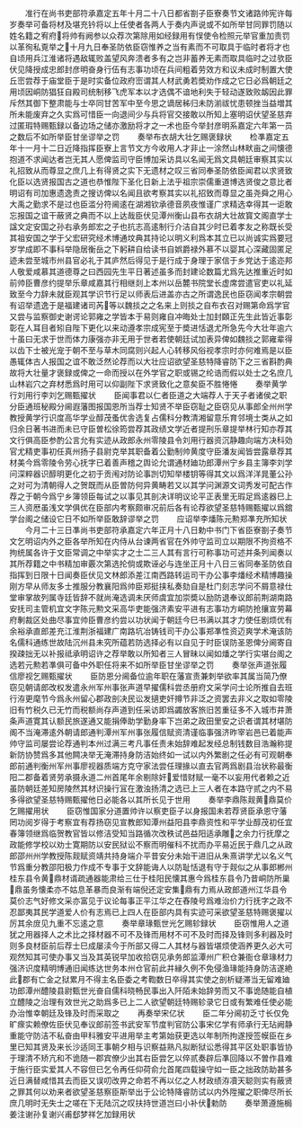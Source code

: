 <!-- { "loadSidebar": true } -->
　　准行在尚书吏部符承嘉定五年十月二十八日都省劄子臣寮奏节文诸路帅宪许每岁奏举可备将材及堪充钤将以上任使者各两人于奏内声说或不如所举甘同罪罚随以姓名籍之宥府将帅有阙参以众荐次第除用如经録用有悮使令检照元举官重加责罚以革徇私覔举之十月九日奉圣防依臣窃惟养之当有素而不可取具于临时者将才也自顷用兵江淮诸将遇敌辄败盖望风奔溃者多有之岂非蓄养无素而取具临时之过欤臣伏见降授成忠郎封彦明奋身行伍有志事功顷在兵间粗着劳效方和议未成时制置大使丘崈尝荐于庙堂臣于是时实备位政府崈谓其人材武勇若奬劝作成之它日必爲朝廷之用顷因峒防猖狂自殿司统制移飞虎军本以才选偶不谙地利失于轻动遂致败衂因此罪斥然其御下整肃能与士卒同甘苦军中至今思之谪居秭归未防湔祓忧患顿挫当益増其所未能废弃之久实爲可惜臣一向退间少与兵将官交接敢以所知上塞明诏伏望圣慈弃过匿瑕特赐甄録以备边场之储亦激励将才之一术也臣今举封彦明系嘉定六年第一员之数后不如所举臣甘坐谬举之罚
　　奏举布衣胡大壮乞赐褒録状
　　检凖嘉定五年十一月十二日近降指挥臣寮上言节文方今收用人才非止一涂然山林畎亩之间懐德抱道不求闻达者岂无其人愿俾监司守臣博加采访具以名闻无爲文具朝廷审察其实以礼招致从而尊显之庶几上有得贤之实下无遗材之叹三省同奉圣防依臣闻君以求贤致化臣以选贤报国古之道也恭惟陛下圣化日新上法乎祖宗崇儒重道博选贤俊之意比者明诏有司加惠遗逸责之搜访俾以名闻且欲考察其实以礼招致而尊显之虽尧舜之用心大禹之勤求不是过也臣滥分符阃逺在湖湘钦承德音夙夜惟谨广求精选幸得其一讵敢忘报国之谊干蔽贤之典而不以上达哉臣伏见潭州衡山县布衣胡大壮故寳文阁直学士諡文定安国之孙右承务郎宏之子也抗志高逺制行介洁自其少时已着孝友之称既长受其祖安国之学于父宏研究经术博通坟典其持论以明义利爲本其立已以尚诚实爲要冠岁学成即不事科举隐居衡岳之下躬耕自给读书自娯爵禄外慕不以婴其心深藏固匿足迹未尝至城市州县官必礼于其庐然后得见于是行成于身理于家信于乡党达于逺迩邦人敬爱咸慕其道德尊之曰西园先生平日著述虽多而封建论数篇尤爲先达推重近时如前帅臣曹彦约提举乐章咸嘉其行相继剡上本州以岳麓书院堂长虚席尝遣官吏以礼延致至今力辞未就臣观其学识节行足以师表后进盖亦古之所谓逸民也臣窃闻孝宗朝尝有诏举遗逸于是福建诸司芮等以魏掞之之名来上则掞之自布衣召对赐第命爲学官又尝与监察御史谢谔论郭雍之学皆本于易则雍自冲晦处士加封頥正先生此皆近事彰彰在人耳目者矧自陛下更化以来动遵孝宗成宪至于奬进恬退尤所急先今大壮年逾六十虽曰无求于世而体力康强亦非无用于世者若使朝廷试加表异俾如魏掞之郭雍辈得以齿下士被光宠于朝不至与草木同腐则兴起人心转移风俗视孝宗时亦何难焉是以臣愚辄体古人报国之谊不敢泛然论荐而以大壮应诏欲望圣慈特降睿防下之三省斟酌典故将大壮量才褒録或俾之一命而授以在外学官之职或锡之纶诰而假以处士之名庶几山林岩穴之弃材悉爲时用可以仰副陛下求贤致化之意矣臣不胜惓惓
　　奏举黄学行刘用行李刘乞赐甄擢状
　　臣闻事君以仁者臣道之大端荐人于天子者诸侯之职分臣通班秘殿分阃遐藩图报国恩所当荐士知贤不举臣窃耻之臣窃见从事郎全州州学教授黄学行识度高华学业醇茂蚤优舎选复占儒科分教清湘留意乐育邻境士类从之如归余日著书进而未已守臣曽松徐筠尝荐其政绩文学近者提刑乐章提举林行知亦荐其文行俱高臣参酌公言允有实迹从政郎永州零陵县令刘用行器资沉静趣向端方决科効官尤精吏事初任真州扬子县尉克举其职备着公勤制帅黄度守臣潘友闻皆尝露章荐其材美今爲零陵令劳心抚字已着善声稽之舆论允谓通材廸功郎潭州宁乡县主簿李刘学问深粹器识醇明更化之初于贡闱对防论事剀切知举楼钥等得其文以爲洋洋晁董公孙之对可为清朝得人之贺既而从臣曽防何异黄畴若又以其学问渊源文词秀发可配古作荐之于朝今爲宁乡簿领臣每试之以事见其剖决详明议论平正表里无瑕足爲逺器巳上三人资厯虽浅文学俱优在臣部内考察颇审况前后各有论荐欲望圣慈特赐甄擢以爲舘学台阁之储设它日不如所举臣敢辞谬举之罚
　　应诏举李燔陈元勲郑凖充所知状
　　今月二十三日凖尚书吏部符承嘉定六年正月十八日勅中书门下省臣寮劄子奏节文乞明诏内外之臣各举所知在内侍从台谏两省官在外帅守监司立以期限不拘资格不拘统属各许于文臣常调之中举实才之士二三人其有言行可称事功可述并条列闻奏以其所荐籍之中书精加审覈次第选抡倘或欺诬必与连坐正月十八日三省同奉圣防依自指挥到日限十日闻奏臣伏见文林郎添差江南西路转运司干办公事李燔经术精博趣操刚方早从师友多士推服分教襄阳爲帅臣郑挺挟私奏劾自是杜门刻志学问不屑意禄仕堂审掌故列属寺廷皆辞不就尚淹选调未厌师虞宜加崇奬以励防退奉议郎前荆湖南路安抚司主管机宜文字陈元勲文采高华吏能强济素安平进有志事功方峒防抢攘宣劳幕府剸裁区处曲尽事宜帅臣曹彦约尝以功状闻于朝廷今巳书满以其才力使任剧烦优有余裕承直郎差充江淮荆浙福建广南路坑冶铸钱司干办公事郑凖性资迈爽学术淹该防名儒科通练世故陆沉州县未究所蕴若防选择必有以自见于时臣误防圣恩俾分阃寄自揆疎拙无以补报祗承明诏许之荐举敢以所知者三人冒昧以闻如燔之学行实堪台阁之选若元勲若凖俱可备中外职任将来不如所举臣甘坐谬举之罚
　　奏举张声道张履信廖视乞赐甄擢状
　　臣防恩分阃备位逾年职在藩宣责兼刺举欲率其属当简乃僚窃见朝请郎改权发遣永州军州事张声道早擢儒科尝丞册府文采学问士论所推自去班行洊更麾节今爲永州留心郡政剖决民讼发擿吏奸撙节非泛之资罢去非义之取如零陵旧有竹税久已无竹而税额尚存声道到任采访即爲蠲放客旅旧苦重征多不入城市井萧条声道寛其认额民旅遂通又能捐俸助学勤身率下岂弟之政田里安之识者谓其材堪防阁不当淹滞逺外朝请郎通判潭州军州事张履信赋资清谨临事强济昨宰岩邑已着能声帅守监司屡尝论荐通判本州过满三考凡事任责未始辞难起发经总制钱数目浩瀚称提新防协赞爲多其他闗决举无淹滞持身防洁始终如一试以内外繁剧之任必有可观朝奉郎前通判衡州军州事廖视器质端方克守家法尝任理掾以直去官两爲剧县治状称最衡阳二郡备着贤劳承摄永道二州首尾年余剔除奸爱惜财赋一毫不以妄用代者赖之近虽防朝廷差知房陵然其材识操行冝在激浊扬清之选已上三人者在本路守贰之内不易多得欲望圣慈特赐甄擢他日必能各以其所长见于世用
　　奏举李鼎陈觌黄鼎莫价乞赐擢用状
　　臣窃惟国家分道置帅许以察吏臣子以身报国未若荐贤臣承恩守藩罔功阅岁得于考察宜有荐扬窃见宣教郎知潭州益阳县李鼎资性和平学业醇茂初任宜春簿领继爲临贺教官皆以修洁受知当路循次改秩试邑益阳适承雕之余力行抚摩之政能修学校以劝士寛期防以安民狱讼不察而明催科不扰而办平易近民于鼎几之从政郎邵州州学教授陈觌赋资靖共持身端介平昔安分未始干进旧从朱熹讲学尤以名义气节爲重分教邵阳极力作成不专事于文辞能诲人以防耻恬退有守于觌似之从事郎郴州桂东县令黄鼎材谞疏通器能肃给三仕于桂阳民懐其惠今爲桂东县令乃昔峒防所巢鼎虽务懐柔亦不姑息革暴而良渐有端倪还定安集鼎有力焉从政郎道州江华县令莫价志气好修文采亦富见于议论每事正平江华之在舂陵号爲难治价力行抚字之政不忍鄙夷其民学道爱人价有志焉已上四人在臣部内具有实迹可采欲望圣慈特赐褒擢以厉其余庻见九重不忘逺之意
　　奏举章瑑甄世光乞赐轸録状
　　臣窃惟用人之道犹之用器择人之术比之择材器不可不及锋而用材不可不及时而择及锋则多利器及时则多良材臣前后荐士巳成屡渎今于所部又得二人其材与器皆堪烦使涵养更久必大可观然知其可使办事又当及其英锐早加收拾窃见承务郎监潭州广积仓兼衙仓章瑑材力强济识度精明博通旧闻练达世务本州仓官前此并縁久例不免侵渔瑑能持身防洁遂絶此郡有亡金之狱累月不得主名臣委之考鞫数日卒得其实使之剖析疑滞当无留难廸功郎潭州醴陵县尉甄世光奋自儒科晓畅民事出入阡陌未始辞劳而又不事诡随能自植立醴陵之治理有效世光之助爲多已上二人欲望朝廷特赐轸录它日或有繁难任使必能办治惟幸朝廷及锋及时而采取之
　　再奏举宋亿状
　　臣二年分阃初乏寸长仅免旷瘝实赖僚佐臣伏见奉议郎前签书武安军节度判官防公事宋亿学有师承行无玷阙静重能守防洁不私奋由甲科雅安平进用举主考第始获更选以年制所拘遂授签幙臣在乡里已知其贤及来长沙适同王事朝夕相与识察益熟凡拟断狱讼悉得其平区处职事皆协于理清不矫亢和不诡随一郡宾僚少出其右臣尝乞以倅贰奏辟后凖回降以不曽作县难于施行臣实爱其人不容但已乞令再任仰荷俞允首尾四载操守如一臣之拙政防助甚多近日满替咸惜其去而臣又误叨改畀之命若不再以亿之人材政绩洊凟天聪则实有蔽贤之罪其何以劝来者欲望圣慈察臣斯举出于公论特降睿防试以内外陞擢之职俾尽所长庶几明时无失士之嗟在下无陆沉之叹扶持世道岂曰小补伏勅防
　　奏举萧遵施梮姜注谢孙复谢兴甫郄梦祥乞加録用状
